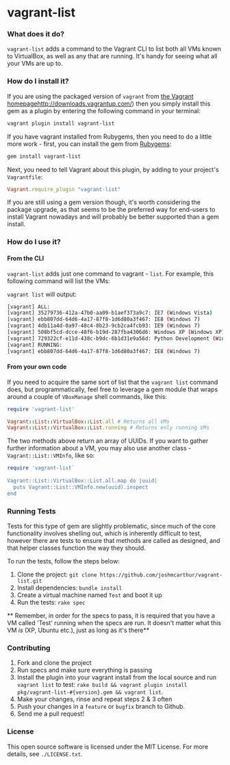 vagrant-list
=====

### What does it do?

`vagrant-list` adds a command to the Vagrant CLI to list both all VMs known to VirtualBox, as well as any that are running. It's handy for seeing what all your VMs are up to.


### How do I install it?

If you are using the packaged version of `vagrant` from [the Vagrant homepage]()http://downloads.vagrantup.com/) then you simply install this gem as a plugin by entering the following command in your terminal:

``` bash
vagrant plugin install vagrant-list
```

If you have vagrant installed from Rubygems, then you need to do a little more work - first, you can install the gem from [Rubygems](https://rubygems.org):

``` bash
gem install vagrant-list
```

Next, you need to tell Vagrant about this plugin, by adding to your project's `Vagrantfile`:

``` ruby
Vagrant.require_plugin "vagrant-list"
```

If you are still using a gem version though, it's worth considering the package upgrade, as that seems to be the preferred way for end-users to install Vagrant nowadays and will probably be better supported than a gem install.

### How do I use it?

#### From the CLI
`vagrant-list` adds just one command to vagrant - `list`. 
For example, this following command will list the VMs:

`vagrant list` will output:

``` sh
[vagrant] ALL:
[vagrant] 35279736-412a-47b0-aa09-b1aef373a9c7: IE7 (Windows Vista)
[vagrant] ebb807dd-64d6-4a17-87f8-1d6d80a3f467: IE8 (Windows 7)
[vagrant] 4db11a4d-0a97-48c4-8b23-9cb2ca4fcb93: IE9 (Windows 7)
[vagrant] 508bf5cd-dcce-48f6-b19d-287fba4306d6: Windows XP (Windows XP)
[vagrant] 729322cf-e11d-438c-b9dc-6b1d31e9a56d: Python Development (Windows XP)
[vagrant] RUNNING:
[vagrant] ebb807dd-64d6-4a17-87f8-1d6d80a3f467: IE8 (Windows 7)
```

#### From your own code

If you need to acquire the same sort of list that the `vagrant list` command does, but programmatically, feel free to leverage a gem module that wraps around a couple of `VBoxManage` shell commands, like this:

``` ruby
require 'vagrant-list'

Vagrant::List::VirtualBox::List.all # Returns all VMs
Vagrant::List::VirtualBox::List.running # Returns only running VMs
```

The two methods above return an array of UUIDs. If you want to gather further information about a VM, you may also use another class - `Vagrant::List::VMInfo`, like so:

``` ruby
require 'vagrant-list`
	
Vagrant::List::VirtualBox::List.all.map do |uuid|
  puts Vagrant::List::VMInfo.new(uuid).inspect
end
```

### Running Tests

Tests for this type of gem are slightly problematic, since much of the core functionality involves shelling out, which is inherently difficult to test, however there are tests to ensure that methods are called as designed, and that helper classes function the way they should.

To run the tests, follow the steps below:

1. Clone the project: `git clone https://github.com/joshmcarthur/vagrant-list.git`
2. Install dependencies: `bundle install`
3. Create a virtual machine named `Test` and boot it up
4. Run the tests: `rake spec`


** Remember, in order for the specs to pass, it is required that you have a VM called 'Test' running when the specs are run. It doesn't matter what this VM _is_ (XP, Ubuntu etc.), just as long as it's there**

### Contributing

1. Fork and clone the project
2. Run specs and make sure everything is passing
3. Install the plugin into your vagrant install from the local source and run `vagrant list` to test: `rake build && vagrant plugin install pkg/vagrant-list-#{version}.gem && vagrant list`.
4. Make your changes, rinse and repeat steps 2 & 3 often
5. Push your changes in a `feature` or `bugfix` branch to Github.
6. Send me a pull request!

### License

This open source software is licensed under the MIT License. For more details, see `./LICENSE.txt`.
